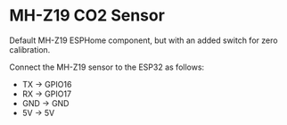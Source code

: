 # MH-Z19 CO2 Sensor

Default MH-Z19 ESPHome component, but with an added switch for zero calibration.

Connect the MH-Z19 sensor to the ESP32 as follows:  
- TX -> GPIO16
- RX -> GPIO17
- GND -> GND
- 5V -> 5V